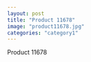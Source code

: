 ```yaml
---
layout: post
title: "Product 11678"
image: "product11678.jpg"
categories: "category1"
---
```

Product 11678

